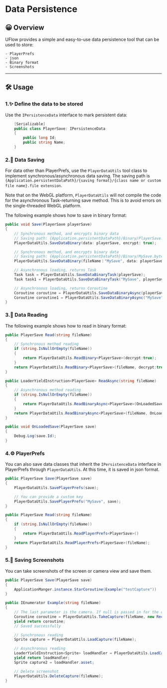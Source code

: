 # Data Persistence

## 😀 Overview

UFlow provides a simple and easy-to-use data persistence tool that can be used to store:

    - PlayerPrefs
    - json
    - Binary format
    - Screenshots

---

## 🛠️ Usage

### 1.✨ **Define the data to be stored**

Use the `IPersistenceData` interface to mark persistent data:

```csharp
    [Serializable]
    public class PlayerSave: IPersistenceData
    {
        public long Id;
        public string Name;
    }
```

### 2.💾 **Data Saving**

For data other than PlayerPrefs, use the `PlayerDataUtils` tool class to implement synchronous/asynchronous data saving.
The saving path is `{Application.persistentDataPath}/{saving format}/{class name or custom file name}.file extension`.

Note that on the WebGL platform, `PlayerDataUtils` will not compile the code for the asynchronous Task-returning save
method. This is to avoid errors on the single-threaded WebGL platform.

The following example shows how to save in binary format:

```csharp
public void Save(PlayerSave playerSave)
{
    // Synchronous method, and encrypts binary data
    // Saving path: {Application.persistentDataPath}/Binary/PlayerSave.bytes
    PlayerDataUtils.SaveDataBinary(data: playerSave, encrypt: true);

    // Synchronous method, and encrypts binary data
    // Saving path: {Application.persistentDataPath}/Binary/MySave.bytes
    PlayerDataUtils.SaveDataBinary(fileName："MySave", data: playerSave, encrypt: true);

    // Asynchronous loading, returns Task
    Task task = PlayerDataUtils.SaveDataBinaryTask(playerSave);
    Task task1 = PlayerDataUtils.SaveDataBinaryTask("MySave", playerSave);

    // Asynchronous loading, returns Coroutine
    Coroutine coroutine = PlayerDataUtils.SaveDataBinaryAsync(playerSave)
    Coroutine coroutine1 = PlayerDataUtils.SaveDataBinaryAsync("MySave", playerSave)
}
```

### 3.📂 **Data Reading**

The following example shows how to read in binary format:

```csharp
public PlayerSave Read(string fileName)
{
    // Synchronous method reading
    if (string.IsNullOrEmpty(fileName))
    {
        return PlayerDataUtils.ReadBinary<PlayerSave>(decrypt:true);
    }
    return PlayerDataUtils.ReadBinary<PlayerSave>(fileName, decrypt:true);
}

public LoaderYieldInstruction<PlayerSave> ReadAsync(string fileName)
{
    // Asynchronous method reading
    if (string.IsNullOrEmpty(fileName))
    {
        return PlayerDataUtils.ReadBinaryAsync<PlayerSave>(OnLoadedSave);
    }
    return PlayerDataUtils.ReadBinaryAsync<PlayerSave>(fileName, OnLoadedSave);
}

public void OnLoadedSave(PlayerSave save)
{
    Debug.Log(save.Id);
}
```

### 4.⚙️ **PlayerPrefs**

You can also save data classes that inherit the `IPersistenceData` interface in PlayerPrefs through `PlayerDataUtils`.
At this time, it is saved in json format.

```csharp
public PlayerSave Save(PlayerSave save)
{
    PlayerDataUtils.SavePlayerPrefs(save);

    // You can provide a custom key
    PlayerDataUtils.SavePlayerPrefs("MySave", save);
}

public PlayerSave Read(string fileName)
{
    if (string.IsNullOrEmpty(fileName))
    {
        return PlayerDataUtils.ReadPlayerPrefs<PlayerSave>()
    }
    return PlayerDataUtils.ReadPlayerPrefs<PlayerSave>(fileName);
}
```

### 5.📸 **Saving Screenshots**

You can take screenshots of the screen or camera view and save them.

```csharp
public PlayerSave Save(PlayerSave save)
{
    ApplicationManger.instance.StarCoroutine(Example("testCapture"))
}

public IEnumerator Example(string fileName)
{
    // The last parameter is the camera. If null is passed in for the camera, a screenshot of the screen is taken.
    Coroutine coroutine = PlayerDataUtils.TakeCapture(fileName, new Rect(){width = 1080, height = 720}, Camera.main);
    yield return coroutine;
    // Saved successfully

    // Synchronous reading
    Sprite capture = PlayerDataUtils.LoadCapture(fileName);

    // Asynchronous reading
    LoaderYieldInstruction<Sprite> loadHandler = PlayerDataUtils.LoadCaptureAsync(fileName, null);
    yield return loadHandler;
    Sprite capture2 = loadHandler.asset;

    // Delete screenshot
    PlayerDataUtils.DeleteCapture(fileName);
}
```